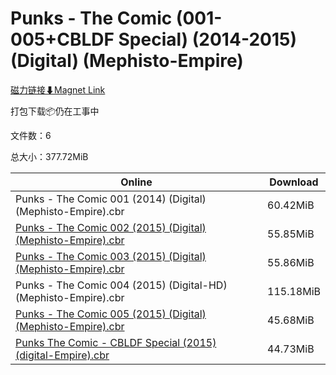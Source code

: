 # Punks - The Comic (001-005+CBLDF Special) (2014-2015) (Digital) (Mephisto-Empire)

[磁力链接⬇Magnet Link](magnet:?xt=urn:btih:b172cf6e96214169e0a8ea3055507ad6a25b4308&dn=Punks%20-%20The%20Comic%20%28001-005%2BCBLDF%20Special%29%20%282014-2015%29%20%28Digital%29%20%28Mephisto-Empire%29)

打包下载📦仍在工事中

文件数：6

总大小：377.72MiB

Online | Download
--- | ---
Punks - The Comic 001 (2014) (Digital) (Mephisto-Empire).cbr | 60.42MiB
[Punks - The Comic 002 (2015) (Digital) (Mephisto-Empire).cbr](https://github.com/alicewish/markdown/blob/master/comic/Punks-Comic-002-2015-Digital-Mephisto-Empire-cbr.md) | 55.85MiB
[Punks - The Comic 003 (2015) (Digital) (Mephisto-Empire).cbr](https://github.com/alicewish/markdown/blob/master/comic/Punks-Comic-003-2015-Digital-Mephisto-Empire-cbr.md) | 55.86MiB
Punks - The Comic 004 (2015) (Digital-HD) (Mephisto-Empire).cbr | 115.18MiB
[Punks - The Comic 005 (2015) (Digital) (Mephisto-Empire).cbr](https://github.com/alicewish/markdown/blob/master/comic/Punks-Comic-005-2015-Digital-Mephisto-Empire-cbr.md) | 45.68MiB
[Punks The Comic - CBLDF Special (2015) (digital-Empire).cbr](https://github.com/alicewish/markdown/blob/master/comic/Punks-Comic-CBLDF-Special-2015-digital-Empire-cbr.md) | 44.73MiB